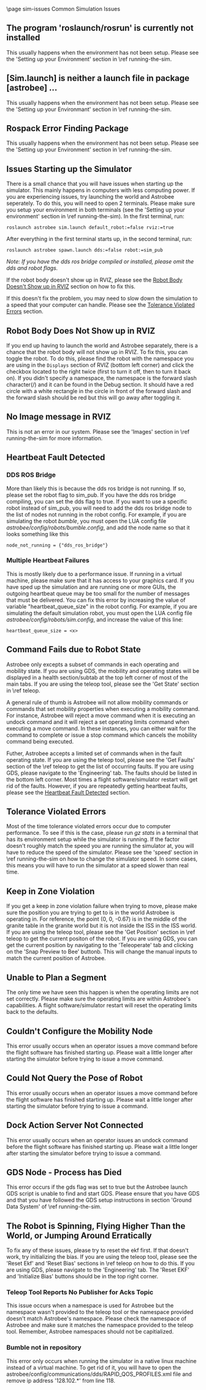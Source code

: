 \page sim-issues Common Simulation Issues

## The program 'roslaunch/rosrun' is currently not installed

This usually happens when the environment has not been setup. Please see the
'Setting up your Environment' section in \ref running-the-sim.

## \[Sim.launch\] is neither a launch file in package \[astrobee\] ...

This usually happens when the environment has not been setup. Please see the
'Setting up your Environmant' section in \ref running-the-sim.

## Rospack Error Finding Package

This usually happens when the environment has not been setup. Please see the
'Setting up your Environment' section in \ref running-the-sim.

## Issues Starting up the Simulator

There is a small chance that you will have issues when starting up the
simulator. This mainly happens in computers with less computing power. If you
are experiencing issues, try launching the world and Astrobee seperately. To do
this, you will need to open 2 terminals. Please make sure you setup your
environment in both terminals (see the 'Setting up your environment' section
in \ref running-the-sim). In the first terminal, run:

    roslaunch astrobee sim.launch default_robot:=false rviz:=true

After everything in the first terminal starts up, in the second terminal, run:

    roslaunch astrobee spawn.launch dds:=false robot:=sim_pub

*Note: If you have the dds ros bridge compiled or installed, please omit the
dds and robot flags.*

If the robot body doesn't show up in RVIZ, please see the
[Robot Body Doesn't Show up in RVIZ](#robot-body-does-not-show-up-in-RVIZ)
section on how to fix this.

If this doesn't fix the problem, you may need to slow down the simulation to
a speed that your computer can handle. Please see the
[Tolerance Violated Errors](#tolerance-violated-errors) section.

## Robot Body Does Not Show up in RVIZ

If you end up having to launch the world and Astrobee separately, there is a
chance that the robot body will not show up in RVIZ. To fix this, you can toggle
the robot. To do this, please find the robot with the namespace you are using
in the `Displays` section of RVIZ (bottom left corner) and click the checkbox
located to the right twice (first to turn it off, then to turn it back on). If
you didn't specify a namespace, the namespace is the forward slash character(/)
and it can be found in the Debug section. It should have a red circle with a
white rectangle in the circle in front of the forward slash and the forward
slash should be red but this will go away after toggling it.

## No Image message in RVIZ

This is not an error in our system. Please see the 'Images' section in 
\ref running-the-sim for more information.

## Heartbeat Fault Detected

### DDS ROS Bridge

More than likely this is because the dds ros bridge is not running. If so,
please set the robot flag to sim_pub. If you have the dds ros bridge compiling,
you can set the dds flag to true. If you want to use a specific robot instead of
sim_pub, you will need to add the dds ros bridge node to the list of nodes not
running in the robot config. For example, if you are simulating the robot
*bumble*, you must open the LUA config file
*astrobee/config/robots/bumble.config*, and add the node name so that it looks
something like this

    node_not_running = {"dds_ros_bridge"}

### Multiple Heartbeat Failures

This is mostly likely due to a performance issue. If running in a virtual
machine, please make sure that it has access to your graphics card. If you have
sped up the simulation and are running one or more GUIs, the outgoing heartbeat 
queue may be too small for the number of messages that must be delivered. You
can fix this error by increasing the value of variable "heartbeat_queue_size" in
the robot config. For example, if you are simulating the default simulation
robot, you must open the LUA config file *astrobee/config/robots/sim.config*,
and increase the value of this line:

    heartbeat_queue_size = <x>

## Command Fails due to Robot State

Astrobee only excepts a subset of commands in each operating and mobility state.
If you are using GDS, the mobility and operating states will be displayed in a
health section/subtab at the top left corner of most of the main tabs. If you
are using the teleop tool, please see the 'Get State' section in \ref teleop.

A general rule of thumb is Astrobee will not allow mobility commands or commands
that set mobility properties when executing a mobility command. For instance,
Astrobee will reject a move command when it is executing an undock command and
it will reject a set operating limits command when executing a move command. In
these instances, you can either wait for the command to complete or issue a stop
command which cancels the mobility command being executed.

Futher, Astrobee accepts a limited set of commands when in the fault operating
state. If you are using the teleop tool, please see the 'Get Faults' section of
the \ref teleop to get the list of occurring faults. If you are using GDS,
please navigate to the 'Engineering' tab. The faults should be listed in the
bottom left corner. Most times a flight software/simulator restart will get
rid of the faults. However, if you are repeatedly getting heartbeat faults,
please see the [Heartbeat Fault Detected](#heartbeat-fault-detected) section.

## Tolerance Violated Errors

Most of the time tolerance violated errors occur due to computer performance. To
see if this is the case, please run *gz stats* in a terminal that has its
environment setup while the simulator is running. If the factor doesn't roughly 
match the speed you are running the simulator at, you will have to reduce the
speed of the simulator. Please see the 'speed' section in \ref running-the-sim
on how to change the simulator speed. In some cases, this means you will have to
run the simulator at a speed slower than real time.

## Keep in Zone Violation

If you get a keep in zone violation failure when trying to move, please make
sure the position you are trying to get to is in the world Astrobee is operating
in. For reference, the point (0, 0, -0.67) is in the middle of the granite table
in the granite world but it is not inside the ISS in the ISS world. If you are
using the teleop tool, please see the 'Get Position' section in \ref teleop to
get the current positon of the robot. If you are using GDS, you can get the
current position by navigating to the 'Teleoperate' tab and clicking on the
'Snap Preview to Bee' buttonb. This will change the manual inputs to match the
current position of Astrobee.

## Unable to Plan a Segment

The only time we have seen this happen is when the operating limits are not set
correctly. Please make sure the operating limits are within Astrobee's
capabilities. A flight software/simulator restart will reset the operating
limits back to the defaults.

## Couldn't Configure the Mobility Node

This error usually occurs when an operator issues a move command before the
flight software has finished starting up. Please wait a little longer after
starting the simulator before trying to issue a move command.

## Could Not Query the Pose of Robot

This error usually occurs when an operator issues a move command before the
flight software has finished starting up. Please wait a little longer after
starting the simulator before trying to issue a command.

## Dock Action Server Not Connected

This error usually occurs when an operator issues an undock command before the
flight software has finished starting up. Please wait a little longer after
starting the simulator before trying to issue a command.

## GDS Node - Process has Died

This error occurs if the gds flag was set to true but the Astrobee launch GDS
script is unable to find and start GDS. Please ensure that you have GDS and that
you have followed the GDS setup instructions in section 'Ground Data System' of
\ref running-the-sim.

## The Robot is Spinning, Flying Higher Than the World, or Jumping Around Erratically

To fix any of these issues, please try to reset the ekf first. If that doesn't
work, try initializing the bias. If you are using the teleop tool, please see
the 'Reset Ekf' and 'Reset Bias' sections in \ref teleop on how to do this. If
you are using GDS, please navigate to the 'Engineering' tab. The 'Reset EKF' and
'Initialize Bias' buttons should be in the top right corner.


### Teleop Tool Reports No Publisher for Acks Topic

This issue occurs when a namespace is used for Astrobee but the namespace wasn't
provided to the teleop tool or the namespace provided doesn't match Astrobee's
namespace. Please check the namespace of Astrobee and make sure it matches the
namespace provided to the teleop tool. Remember, Astrobee namespaces should not
be capitialized.

### Bumble not in repository

This error only occurs when running the simulator in a native linux machine
instead of a virtual machine. To get rid of it, you will have to open the
astrobee/config/communications/dds/RAPID_QOS_PROFILES.xml file and remove
ip address '128.102.\*' from line 118.
